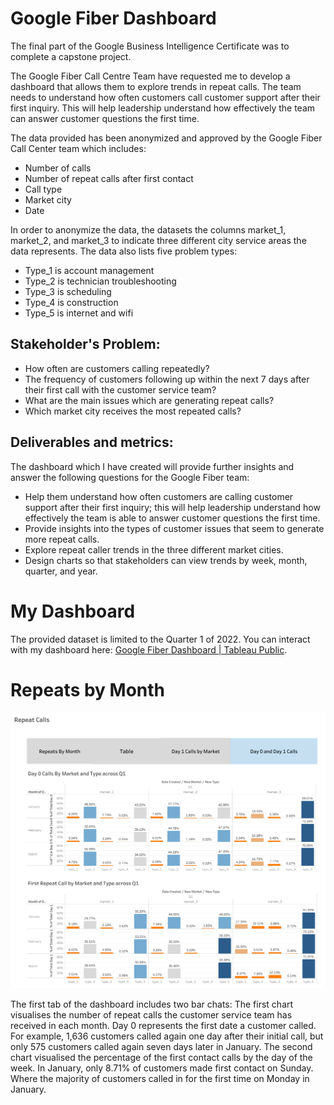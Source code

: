 # Google Fiber Dashboard
The final part of the Google Business Intelligence Certificate was to complete a capstone project.

The Google Fiber Call Centre Team have requested me to develop a dashboard that allows them to explore trends in repeat calls.
The team needs to understand how often customers call customer support after their first inquiry. This will help leadership understand how effectively the team can answer customer questions the first time.

The data provided has been anonymized and approved by the Google Fiber Call Center team which includes:
- Number of calls
- Number of repeat calls after first contact
- Call type
- Market city
- Date

In order to anonymize the data, the datasets the columns market_1, market_2, and market_3 to indicate three different city service areas the data represents. 
The data also lists five problem types:
- Type_1 is account management
- Type_2 is technician troubleshooting
- Type_3 is scheduling
- Type_4 is construction
- Type_5 is internet and wifi

## Stakeholder's Problem:
- How often are customers calling repeatedly?
- The frequency of customers following up within the next 7 days after their first call with the customer service team?
- What are the main issues which are generating repeat calls?
- Which market city receives the most repeated calls?

## Deliverables and metrics:
The dashboard which I have created will provide further insights and answer the following questions for the Google Fiber team:
- Help them understand how often customers are calling customer support after their first inquiry; this will help leadership understand how effectively the team is able to answer customer questions the first time.
- Provide insights into the types of customer issues that seem to generate more repeat calls.
- Explore repeat caller trends in the three different market cities.
- Design charts so that stakeholders can view trends by week, month, quarter, and year.


# My Dashboard
The provided dataset is limited to the Quarter 1 of 2022. 
You can interact with my dashboard here: [Google Fiber Dashboard | Tableau Public](https://public.tableau.com/app/profile/timothy5768/viz/GoogleFiber_Final_Project/Dash_day0andDay1Calls).


# Repeats by Month
![image](https://raw.githubusercontent.com/ctimothy14/Google-Fiber-Project/main/Dash_day%200%20and%20Day%201%20Calls.png)

The first tab of the dashboard includes two bar chats: The first chart visualises the number of repeat calls the customer service team has received in each month.
Day 0 represents the first date a customer called. For example, 1,636 customers called again one day after their initial call, but only 575 customers called again seven days later in January. 
The second chart visualised the percentage of the first contact calls by the day of the week. In January, only 8.71% of customers made first contact on Sunday. Where the majority of customers called in for the first time on Monday in January. 
